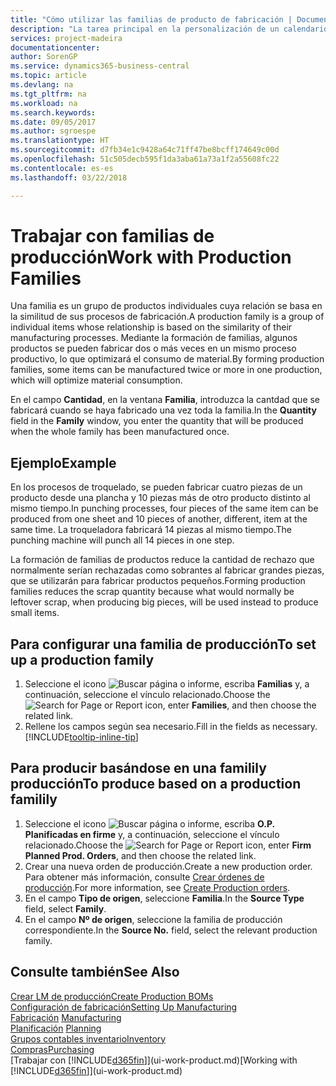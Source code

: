 ```yaml
---
title: "Cómo utilizar las familias de producto de fabricación | Documentos de Microsoft"
description: "La tarea principal en la personalización de un calendario base para su empresa, o uno de sus socios comerciales, es cambiar el estado de los días laborables y días no laborables."
services: project-madeira
documentationcenter: 
author: SorenGP
ms.service: dynamics365-business-central
ms.topic: article
ms.devlang: na
ms.tgt_pltfrm: na
ms.workload: na
ms.search.keywords: 
ms.date: 09/05/2017
ms.author: sgroespe
ms.translationtype: HT
ms.sourcegitcommit: d7fb34e1c9428a64c71ff47be8bcff174649c00d
ms.openlocfilehash: 51c505decb595f1da3aba61a73a1f2a55608fc22
ms.contentlocale: es-es
ms.lasthandoff: 03/22/2018

---
```

# <a name="work-with-production-families"></a><span data-ttu-id="a666a-103">Trabajar con familias de producción</span><span class="sxs-lookup"><span data-stu-id="a666a-103">Work with Production Families</span></span>
<span data-ttu-id="a666a-104">Una familia es un grupo de productos individuales cuya relación se basa en la similitud de sus procesos de fabricación.</span><span class="sxs-lookup"><span data-stu-id="a666a-104">A production family is a group of individual items whose relationship is based on the similarity of their manufacturing processes.</span></span> <span data-ttu-id="a666a-105">Mediante la formación de familias, algunos productos se pueden fabricar dos o más veces en un mismo proceso productivo, lo que optimizará el consumo de material.</span><span class="sxs-lookup"><span data-stu-id="a666a-105">By forming production families, some items can be manufactured twice or more in one production, which will optimize material consumption.</span></span>

<span data-ttu-id="a666a-106">En el campo **Cantidad**, en la ventana **Familia**, introduzca la cantdad que se fabricará cuando se haya fabricado una vez toda la familia.</span><span class="sxs-lookup"><span data-stu-id="a666a-106">In the **Quantity** field in the **Family** window, you enter the quantity that will be produced when the whole family has been manufactured once.</span></span>

## <a name="example"></a><span data-ttu-id="a666a-107">Ejemplo</span><span class="sxs-lookup"><span data-stu-id="a666a-107">Example</span></span>
<span data-ttu-id="a666a-108">En los procesos de troquelado, se pueden fabricar cuatro piezas de un producto desde una plancha y 10 piezas más de otro producto distinto al mismo tiempo.</span><span class="sxs-lookup"><span data-stu-id="a666a-108">In punching processes, four pieces of the same item can be produced from one sheet and 10 pieces of another, different, item at the same time.</span></span> <span data-ttu-id="a666a-109">La troqueladora fabricará 14 piezas al mismo tiempo.</span><span class="sxs-lookup"><span data-stu-id="a666a-109">The punching machine will punch all 14 pieces in one step.</span></span>

<span data-ttu-id="a666a-110">La formación de familias de productos reduce la cantidad de rechazo que normalmente serían rechazadas como sobrantes al fabricar grandes piezas, que se utilizarán para fabricar productos pequeños.</span><span class="sxs-lookup"><span data-stu-id="a666a-110">Forming production families reduces the scrap quantity because what would normally be leftover scrap, when producing big pieces, will be used instead to produce small items.</span></span>

## <a name="to-set-up-a-production-family"></a><span data-ttu-id="a666a-111">Para configurar una familia de producción</span><span class="sxs-lookup"><span data-stu-id="a666a-111">To set up a production family</span></span>
1. <span data-ttu-id="a666a-112">Seleccione el icono ![Buscar página o informe](media/ui-search/search_small.png "icono Buscar página o informe"), escriba **Familias** y, a continuación, seleccione el vínculo relacionado.</span><span class="sxs-lookup"><span data-stu-id="a666a-112">Choose the ![Search for Page or Report](media/ui-search/search_small.png "Search for Page or Report icon") icon, enter **Families**, and then choose the related link.</span></span>
2. <span data-ttu-id="a666a-113">Rellene los campos según sea necesario.</span><span class="sxs-lookup"><span data-stu-id="a666a-113">Fill in the fields as necessary.</span></span> [!INCLUDE[tooltip-inline-tip](includes/tooltip-inline-tip_md.md)]

## <a name="to-produce-based-on-a-production-familily"></a><span data-ttu-id="a666a-114">Para producir basándose en una familily producción</span><span class="sxs-lookup"><span data-stu-id="a666a-114">To produce based on a production familily</span></span>
1. <span data-ttu-id="a666a-115">Seleccione el icono ![Buscar página o informe](media/ui-search/search_small.png "icono Buscar página o informe"), escriba **O.P. Planificadas en firme** y, a continuación, seleccione el vínculo relacionado.</span><span class="sxs-lookup"><span data-stu-id="a666a-115">Choose the ![Search for Page or Report](media/ui-search/search_small.png "Search for Page or Report icon") icon, enter **Firm Planned Prod. Orders**, and then choose the related link.</span></span>
2. <span data-ttu-id="a666a-116">Crear una nueva orden de producción.</span><span class="sxs-lookup"><span data-stu-id="a666a-116">Create a new production order.</span></span> <span data-ttu-id="a666a-117">Para obtener más información, consulte [Crear órdenes de producción](production-how-to-create-production-orders.md).</span><span class="sxs-lookup"><span data-stu-id="a666a-117">For more information, see [Create Production orders](production-how-to-create-production-orders.md).</span></span>
3. <span data-ttu-id="a666a-118">En el campo **Tipo de origen**, seleccione **Familia**.</span><span class="sxs-lookup"><span data-stu-id="a666a-118">In the **Source Type** field, select **Family**.</span></span>  
4. <span data-ttu-id="a666a-119">En el campo **Nº de origen**, seleccione la familia de producción correspondiente.</span><span class="sxs-lookup"><span data-stu-id="a666a-119">In the **Source No.** field, select the relevant production family.</span></span>

## <a name="see-also"></a><span data-ttu-id="a666a-120">Consulte también</span><span class="sxs-lookup"><span data-stu-id="a666a-120">See Also</span></span>
[<span data-ttu-id="a666a-121">Crear LM de producción</span><span class="sxs-lookup"><span data-stu-id="a666a-121">Create Production BOMs</span></span>](production-how-to-create-production-boms.md)  
[<span data-ttu-id="a666a-122">Configuración de fabricación</span><span class="sxs-lookup"><span data-stu-id="a666a-122">Setting Up Manufacturing</span></span>](production-configure-production-processes.md)  
<span data-ttu-id="a666a-123">[Fabricación](production-manage-manufacturing.md)  </span><span class="sxs-lookup"><span data-stu-id="a666a-123">[Manufacturing](production-manage-manufacturing.md)  </span></span>  
<span data-ttu-id="a666a-124">[Planificación](production-planning.md) </span><span class="sxs-lookup"><span data-stu-id="a666a-124">[Planning](production-planning.md) </span></span>  
[<span data-ttu-id="a666a-125">Grupos contables inventario</span><span class="sxs-lookup"><span data-stu-id="a666a-125">Inventory</span></span>](inventory-manage-inventory.md)  
[<span data-ttu-id="a666a-126">Compras</span><span class="sxs-lookup"><span data-stu-id="a666a-126">Purchasing</span></span>](purchasing-manage-purchasing.md)  
<span data-ttu-id="a666a-127">[Trabajar con [!INCLUDE[d365fin](includes/d365fin_md.md)]](ui-work-product.md)</span><span class="sxs-lookup"><span data-stu-id="a666a-127">[Working with [!INCLUDE[d365fin](includes/d365fin_md.md)]](ui-work-product.md)</span></span>

